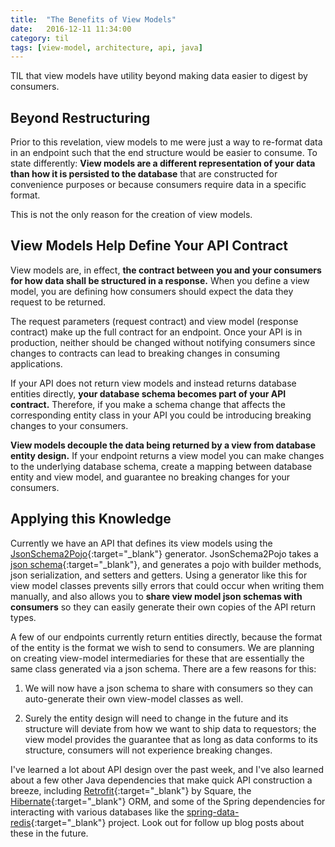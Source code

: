 ```yaml
---
title:  "The Benefits of View Models"
date:   2016-12-11 11:34:00
category: til
tags: [view-model, architecture, api, java]
---
```


TIL that view models have utility beyond making data easier to digest by consumers.

## Beyond Restructuring

Prior to this revelation, view models to me were just a way to re-format data in an endpoint such that the end structure would be easier to consume. To state differently: **View models are a different representation of your data than how it is persisted to the database** that are constructed for convenience purposes or because consumers require data in a specific format.

This is not the only reason for the creation of view models.

## View Models Help Define Your API Contract

View models are, in effect, **the contract between you and your consumers for how data shall be structured in a response.** When you define a view model, you are defining how consumers should expect the data they request to be returned.

The request parameters (request contract) and view model (response contract) make up the full contract for an endpoint. Once your API is in production, neither should be changed without notifying consumers since changes to contracts can lead to breaking changes in consuming applications.

If your API does not return view models and instead returns database entities directly, **your database schema becomes part of your API contract.** Therefore, if you make a schema change that affects the corresponding entity class in your API you could be introducing breaking changes to your consumers.

**View models decouple the data being returned by a view from database entity design.** If your endpoint returns a view model you can make changes to the underlying database schema, create a mapping between database entity and view model, and  guarantee no breaking changes for your consumers.

## Applying this Knowledge

Currently we have an API that defines its view models using the [JsonSchema2Pojo][pojo]{:target="_blank"} generator. JsonSchema2Pojo takes a [json schema][json]{:target="_blank"}, and generates a pojo with builder methods, json serialization, and setters and getters. Using a generator like this for view model classes prevents silly errors that could occur when writing them manually, and also allows you to **share view model json schemas with consumers** so they can easily generate their own copies of the API return types.

A few of our endpoints currently return entities directly, because the format of the entity is the format we wish to send to consumers. We are planning on creating view-model intermediaries for these that are essentially the same class generated via a json schema. There are a few reasons for this:

1) We will now have a json schema to share with consumers so they can auto-generate their own view-model classes as well.

2) Surely the entity design will need to change in the future and its structure will deviate from how we want to ship data to requestors; the view model provides the guarantee that as long as data conforms to its structure, consumers will not experience breaking changes.

I've learned a lot about API design over the past week, and I've also learned about a few other Java dependencies that make quick API construction a breeze, including [Retrofit][retro]{:target="_blank"} by Square, the [Hibernate][hibernate]{:target="_blank"} ORM, and some of the Spring dependencies for interacting with various databases like the [spring-data-redis][spring-data-redis]{:target="_blank"} project. Look out for follow up blog posts about these in the future.


[json]: http://json-schema.org/
[pojo]: http://www.jsonschema2pojo.org/
[retro]: https://square.github.io/retrofit/
[hibernate]: http://hibernate.org/
[spring-data-redis]: http://projects.spring.io/spring-data-redis/
